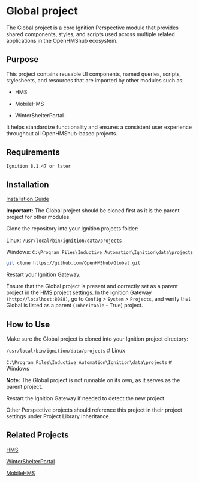 # Global project
The Global project is a core Ignition Perspective module that provides shared components, styles, and scripts used across multiple related applications in the OpenHMShub ecosystem.

## Purpose
This project contains reusable UI components, named queries, scripts, stylesheets, and resources that are imported by other modules such as:

* HMS

* MobileHMS

* WinterShelterPortal

It helps standardize functionality and ensures a consistent user experience throughout all OpenHMShub-based projects.

## Requirements
`Ignition 8.1.47 or later`

## Installation

[Installation Guide](https://github.com/OpenHMShub/Documentation/wiki/Instalation-Guide)

**Important:** The Global project should be cloned first as it is the parent project for other modules.

Clone the repository into your Ignition projects folder:

Linux: `/usr/local/bin/ignition/data/projects`

Windows: `C:\Program Files\Inductive Automation\Ignition\data\projects`

```bash
git clone https://github.com/OpenHMShub/Global.git
```

Restart your Ignition Gateway.

Ensure that the Global project is present and correctly set as a parent project in the HMS project settings.
In the Ignition Gateway `(http://localhost:8088)`, go to `Config` > `System` > `Projects`, and verify that Global is listed as a parent (`Inheritable` - True) project.

## How to Use
Make sure the Global project is cloned into your Ignition project directory:

`/usr/local/bin/ignition/data/projects`     # Linux

`C:\Program Files\Inductive Automation\Ignition\data\projects`     # Windows

**Note:** The Global project is not runnable on its own, as it serves as the parent project.

Restart the Ignition Gateway if needed to detect the new project.

Other Perspective projects should reference this project in their project settings under Project Library Inheritance.

## Related Projects
[HMS](https://github.com/OpenHMShub/HMS)

[WinterShelterPortal](https://github.com/OpenHMShub/WinterShelterPortal)

[MobileHMS](https://github.com/OpenHMShub/MobileHMS)
